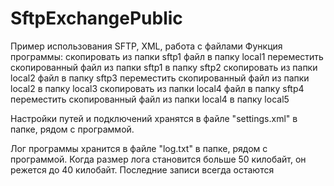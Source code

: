 # SftpExchangePublic
Пример использования SFTP, XML, работа с файлами
Функция программы:
скопировать из папки sftp1 файл в папку local1
переместить скопированный файл из папки sftp1 в папку sftp2
скопировать из папки local2 файл в папку sftp3
переместить скопированный файл из папки local2 в папку local3
скопировать из папки local4 файл в папку sftp4
переместить скопированный файл из папки local4 в папку local5

Настройки путей и подключений хранятся в файле "settings.xml" в папке, рядом с программой.

Лог программы хранится в файле "log.txt" в папке, рядом с программой.
Когда размер лога становится больше 50 килобайт, он режется до 40 килобайт.
Последние записи всегда остаются
